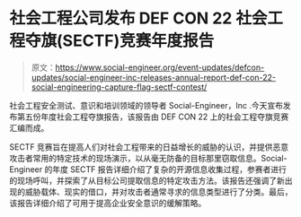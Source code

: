# 社会工程公司发布 DEF CON 22 社会工程夺旗(SECTF)竞赛年度报告

> 原文：<https://www.social-engineer.org/event-updates/defcon-updates/social-engineer-inc-releases-annual-report-def-con-22-social-engineering-capture-flag-sectf-contest/>

社会工程安全测试、意识和培训领域的领导者 Social-Engineer，Inc .今天宣布发布第五份年度社会工程夺旗报告，该报告由 DEF CON 22 上的社会工程夺旗竞赛汇编而成。

SECTF 竞赛旨在提高人们对社会工程带来的日益增长的威胁的认识，并提供恶意攻击者常用的特定技术的现场演示，以从毫无防备的目标那里窃取信息。Social-Engineer 的年度 SECTF 报告详细介绍了复杂的开源信息收集过程，参赛者进行的现场呼叫，并探索了从目标公司提取信息的特定攻击方法。该报告还强调了新出现的威胁载体、现实的借口，并对攻击者通常寻求的信息类型进行了分类。最后，该报告详细介绍了可用于提高企业安全意识的缓解策略。